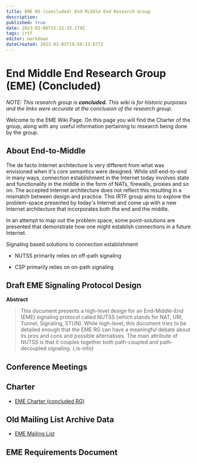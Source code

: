 ```yaml
---
title: EME RG (concluded) End Middle End Research Group
description: 
published: true
date: 2023-03-06T15:23:33.179Z
tags: irtf
editor: markdown
dateCreated: 2023-03-03T19:50:13.677Z
---
```


# End Middle End Research Group (EME) (Concluded)

*NOTE: This research group is **concluded.** This wiki is for historic purposes and the links were accurate at the conclusion of the research group.*

Welcome to the EME Wiki Page.  On this page you will find the Charter of the group, along with any useful information pertaining to research being done by the group.

## About End-to-Middle 

The de facto Internet architecture is very different from what was envisioned when it's core 
semantics were designed. While still end-to-end in many ways, connection establishment in the 
Internet today involves state and functionality in the middle in the form of NATs, firewalls, 
proxies and so on. The accepted Internet architecture does not reflect this resulting in a 
mismatch between design and practice. This IRTF group aims to explore the problem-space 
presented by today's Internet and come up with a new Internet architecture that incorporates 
both the end and the middle. 

In an attempt to map out the problem space, some point-solutions are presented that demonstrate 
how one might establish connections in a future Internet. 

Signaling based solutions to connection establishment 

* NUTSS primarily relies on off-path signaling 

* CSP primarily relies on on-path signaling 

## Draft EME Signaling Protocol Design

**Abstract**

>    This document presents a high-level design for an End-Middle-End
>    (EME) signaling protocol called NUTSS (which stands for NAT, URI,
>    Tunnel, Signaling, STUN).  While high-level, this document tries to
>    be detailed enough that the EME RG can have a meaningful debate about
>    its pros and cons and possible alternatives.  The main attribute of
>    NUTSS is that it couples together both path-coupled and path-
>    decoupled signaling.
{.is-info}



## Conference Meetings 



## Charter 

* [EME Charter (concluded RG)](https://irtf.org/concluded/eme)

## Old Mailing List Archive Data 

* [EME Mailing List](https://www.ietf.org/mailman/listinfo/eme)



## EME Requirements Document 


